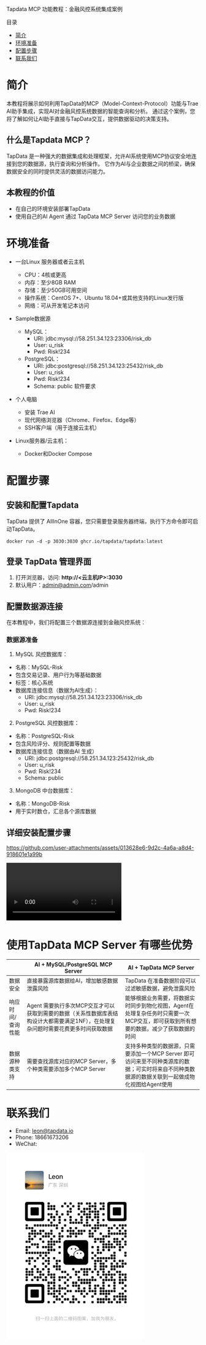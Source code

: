 Tapdata MCP 功能教程：金融风控系统集成案例

目录

- [简介](#简介)
- [环境准备](#环境准备)
- [配置步骤](#配置步骤)
- [联系我们](#联系我们)
# 简介

本教程将展示如何利用TapData的MCP（Model-Context-Protocol）功能与Trae AI助手集成，实现AI对金融风控系统数据的智能查询和分析。
通过这个案例，您将了解如何让AI助手直接与TapData交互，提供数据驱动的决策支持。

## 什么是Tapdata MCP？

TapData 是一种强大的数据集成和处理框架，允许AI系统使用MCP协议安全地连接到您的数据源，执行查询和分析操作。
它作为AI与企业数据之间的桥梁，确保数据安全的同时提供灵活的数据访问能力。

## 本教程的价值

- 在自己的环境安装部署TapData
- 使用自己的AI Agent 通过 TapData MCP Server 访问您的业务数据

# 环境准备

- 一台Linux 服务器或者云主机
    - CPU：4核或更高
    - 内存：至少8GB RAM
    - 存储：至少50GB可用空间
    - 操作系统：CentOS 7+、Ubuntu 18.04+或其他支持的Linux发行版
    - 网络：可从开发笔记本访问

- Sample数据源
    - MySQL：
        - URI: jdbc:mysql://58.251.34.123:23306/risk_db
        - User: u_risk
        - Pwd: Risk!234
    - PostgreSQL：
        - URI: jdbc:postgresql://58.251.34.123:25432/risk_db
        - User: u_risk
        - Pwd: Risk!234
        - Schema: public
          软件要求

- 个人电脑
  - 安装 Trae AI
  - 现代网络浏览器（Chrome、Firefox、Edge等）
  - SSH客户端（用于连接云主机）

- Linux服务器/云主机：
  - Docker和Docker Compose

# 配置步骤

## 安装和配置Tapdata

 TapData 提供了 AllInOne 容器，您只需要登录服务器终端，执行下方命令即可启动TapData。
```shell
docker run -d -p 3030:3030 ghcr.io/tapdata/tapdata:latest
```

## 登录 TapData 管理界面

1. 打开浏览器，访问: **http://<云主机IP>:3030**
2. 默认用户：admin@admin.com/admin

## 配置数据源连接

在本教程中，我们将配置三个数据源连接到金融风控系统：

### 数据源准备
1. MySQL 风控数据库：
- 名称：MySQL-Risk
- 包含交易记录、用户行为等基础数据
- 标签：核心系统
- 数据库连接信息（数据为AI生成）：
    - URI: jdbc:mysql://58.251.34.123:23306/risk_db
    - User: u_risk
    - Pwd: Risk!234

2. PostgreSQL 风控数据库：
- 名称：PostgreSQL-Risk
- 包含风险评分、规则配置等数据
- 数据库连接信息（数据由AI 生成）
    - URI: jdbc:postgresql://58.251.34.123:25432/risk_db
    - User: u_risk
    - Pwd: Risk!234
    - Schema: public

3. MongoDB 中台数据库：
- 名称：MongoDB-Risk
- 用于实时数仓，汇总各个源库数据


## 详细安装配置步骤

https://github.com/user-attachments/assets/013628e6-9d2c-4a6a-a8d4-918601e1a99b



<video src="demo.mp4" controls>
  Your browser does not support the video tag.
</video>

# 使用TapData MCP Server 有哪些优势

|           | AI + MySQL/PostgreSQL MCP Server                                        | AI + TapData MCP Server                                                          |
|-----------|-------------------------------------------------------------------------|----------------------------------------------------------------------------------|
| 数据安全      | 直接暴露源库数据给AI，增加敏感数据泄露风险                                                  | TapData 在准备数据阶段可以过滤敏感数据，避免泄露风险                                                   |
| 响应时间/查询性能 | Agent 需要执行多次MCP交互才可以获取到需要的数据（关系性数据库表结构设计大都需要满足1NF），在处理复杂问题时需要花费更多时间获取数据 | 能够根据业务需要，将数据实时同步到物化视图，Agent在处理复杂任务时只需要一次MCP交互，即可获取到所有想要的数据，减少了获取数据的时间            |
| 数据源种类支持   | 需要查找源库对应的MCP Server，多个种类需要添加多个MCP Server                                | 支持多种类型的数据源，只需要添加一个MCP Server 即可访问来至不同种类源库的数据；可实时将来自不同种类数据源的数据关联到一起做成物化视图给Agent使用 |

# 联系我们

- Email: leon@tapdata.io
- Phone: 18661673206
- WeChat:
<img src="qr_code.jpeg">